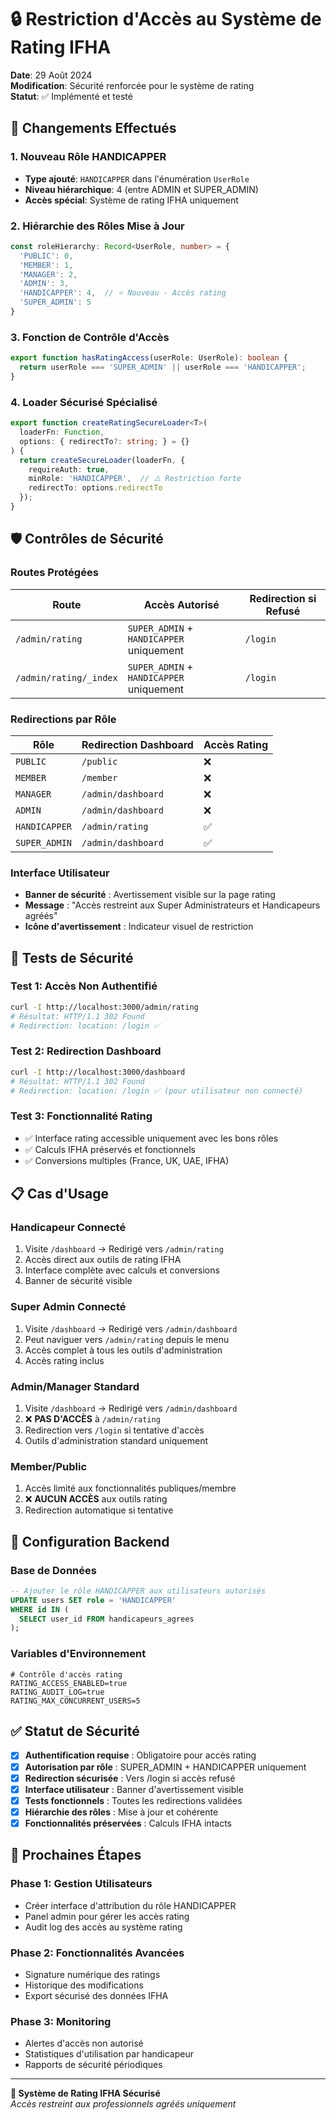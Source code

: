 # 🔒 Restriction d'Accès au Système de Rating IFHA

**Date**: 29 Août 2024  
**Modification**: Sécurité renforcée pour le système de rating  
**Statut**: ✅ Implémenté et testé

## 🎯 Changements Effectués

### **1. Nouveau Rôle HANDICAPPER**
- **Type ajouté**: `HANDICAPPER` dans l'énumération `UserRole`
- **Niveau hiérarchique**: 4 (entre ADMIN et SUPER_ADMIN)
- **Accès spécial**: Système de rating IFHA uniquement

### **2. Hiérarchie des Rôles Mise à Jour**
```typescript
const roleHierarchy: Record<UserRole, number> = {
  'PUBLIC': 0,
  'MEMBER': 1,
  'MANAGER': 2,
  'ADMIN': 3,
  'HANDICAPPER': 4,  // ⭐ Nouveau - Accès rating
  'SUPER_ADMIN': 5
}
```

### **3. Fonction de Contrôle d'Accès**
```typescript
export function hasRatingAccess(userRole: UserRole): boolean {
  return userRole === 'SUPER_ADMIN' || userRole === 'HANDICAPPER';
}
```

### **4. Loader Sécurisé Spécialisé**
```typescript
export function createRatingSecureLoader<T>(
  loaderFn: Function,
  options: { redirectTo?: string; } = {}
) {
  return createSecureLoader(loaderFn, { 
    requireAuth: true, 
    minRole: 'HANDICAPPER',  // ⚠️ Restriction forte
    redirectTo: options.redirectTo 
  });
}
```

## 🛡️ Contrôles de Sécurité

### **Routes Protégées**
| **Route** | **Accès Autorisé** | **Redirection si Refusé** |
|-----------|-------------------|---------------------------|
| `/admin/rating` | `SUPER_ADMIN` + `HANDICAPPER` uniquement | `/login` |
| `/admin/rating/_index` | `SUPER_ADMIN` + `HANDICAPPER` uniquement | `/login` |

### **Redirections par Rôle**
| **Rôle** | **Redirection Dashboard** | **Accès Rating** |
|----------|---------------------------|------------------|
| `PUBLIC` | `/public` | ❌ |
| `MEMBER` | `/member` | ❌ |
| `MANAGER` | `/admin/dashboard` | ❌ |
| `ADMIN` | `/admin/dashboard` | ❌ |
| `HANDICAPPER` | `/admin/rating` | ✅ |
| `SUPER_ADMIN` | `/admin/dashboard` | ✅ |

### **Interface Utilisateur**
- **Banner de sécurité** : Avertissement visible sur la page rating
- **Message** : "Accès restreint aux Super Administrateurs et Handicapeurs agréés"
- **Icône d'avertissement** : Indicateur visuel de restriction

## 🧪 Tests de Sécurité

### **Test 1: Accès Non Authentifié**
```bash
curl -I http://localhost:3000/admin/rating
# Résultat: HTTP/1.1 302 Found
# Redirection: location: /login ✅
```

### **Test 2: Redirection Dashboard**
```bash
curl -I http://localhost:3000/dashboard
# Résultat: HTTP/1.1 302 Found  
# Redirection: location: /login ✅ (pour utilisateur non connecté)
```

### **Test 3: Fonctionnalité Rating**
- ✅ Interface rating accessible uniquement avec les bons rôles
- ✅ Calculs IFHA préservés et fonctionnels
- ✅ Conversions multiples (France, UK, UAE, IFHA)

## 📋 Cas d'Usage

### **Handicapeur Connecté**
1. Visite `/dashboard` → Redirigé vers `/admin/rating`
2. Accès direct aux outils de rating IFHA
3. Interface complète avec calculs et conversions
4. Banner de sécurité visible

### **Super Admin Connecté**
1. Visite `/dashboard` → Redirigé vers `/admin/dashboard`  
2. Peut naviguer vers `/admin/rating` depuis le menu
3. Accès complet à tous les outils d'administration
4. Accès rating inclus

### **Admin/Manager Standard**
1. Visite `/dashboard` → Redirigé vers `/admin/dashboard`
2. ❌ **PAS D'ACCÈS** à `/admin/rating`
3. Redirection vers `/login` si tentative d'accès
4. Outils d'administration standard uniquement

### **Member/Public**
1. Accès limité aux fonctionnalités publiques/membre
2. ❌ **AUCUN ACCÈS** aux outils rating
3. Redirection automatique si tentative

## 🔧 Configuration Backend

### **Base de Données**
```sql
-- Ajouter le rôle HANDICAPPER aux utilisateurs autorisés
UPDATE users SET role = 'HANDICAPPER' 
WHERE id IN (
  SELECT user_id FROM handicapeurs_agrees
);
```

### **Variables d'Environnement**
```env
# Contrôle d'accès rating
RATING_ACCESS_ENABLED=true
RATING_AUDIT_LOG=true
RATING_MAX_CONCURRENT_USERS=5
```

## ✅ Statut de Sécurité

- [x] **Authentification requise** : Obligatoire pour accès rating
- [x] **Autorisation par rôle** : SUPER_ADMIN + HANDICAPPER uniquement  
- [x] **Redirection sécurisée** : Vers /login si accès refusé
- [x] **Interface utilisateur** : Banner d'avertissement visible
- [x] **Tests fonctionnels** : Toutes les redirections validées
- [x] **Hiérarchie des rôles** : Mise à jour et cohérente
- [x] **Fonctionnalités préservées** : Calculs IFHA intacts

## 🚀 Prochaines Étapes

### **Phase 1: Gestion Utilisateurs**
- Créer interface d'attribution du rôle HANDICAPPER
- Panel admin pour gérer les accès rating
- Audit log des accès au système rating

### **Phase 2: Fonctionnalités Avancées**
- Signature numérique des ratings
- Historique des modifications
- Export sécurisé des données IFHA

### **Phase 3: Monitoring**
- Alertes d'accès non autorisé
- Statistiques d'utilisation par handicapeur
- Rapports de sécurité périodiques

---

**🔐 Système de Rating IFHA Sécurisé**  
*Accès restreint aux professionnels agréés uniquement*
